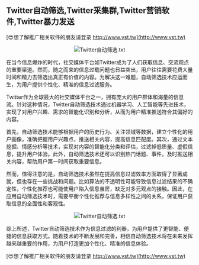 ## **Twitter自动筛选,Twitter采集群,Twitter营销软件,Twitter暴力发送**

[😍想了解推广相关软件的朋友请登录 http://www.vst.tw](http://www.vst.tw)

 <center><img src="https://vst.tw/MP4/tuiguang/png/1.png" alt="Twitter自动筛选.txt"></center>

在当今信息爆炸的时代，社交媒体平台如Twitter成为了人们获取信息、交流观点的重要渠道。然而，随之而来的信息过载问题也日益突出，用户往往需要花费大量时间和精力去筛选出真正有价值的内容。为解决这一难题，自动筛选技术应运而生，为用户提供个性化、精准的信息过滤服务。

Twitter作为全球最大的社交媒体平台之一，拥有庞大的用户群体和海量的信息流。针对这种情况，Twitter自动筛选技术通过机器学习、人工智能等先进技术，实现了对用户兴趣、需求的智能化识别和分析，从而为用户精准推送符合其偏好的内容。

首先，自动筛选技术能够根据用户的历史行为、关注领域等数据，建立个性化的用户画像，准确把握用户兴趣点，推送相关内容，提高信息匹配度。其次，通过文本挖掘、情感分析等技术，实现对内容的智能化分类和评估，过滤掉低质量、虚假信息，提升用户体验。此外，自动筛选技术还可以识别热门话题、事件，及时推送相关内容，帮助用户第一时间获取重要信息。

然而，值得注意的是，自动筛选技术虽然在提高信息过滤效率方面取得了显著成就，但也存在一些挑战和问题。比如算法的不透明性可能导致信息过滤结果的不确定性，个性化推荐也可能使用户陷入信息茧房，缺乏对多元观点的接触。因此，在应用自动筛选技术时，需要平衡个性化推荐与信息多样性之间的关系，保证用户获取信息的全面性和客观性。

 <center><img src="https://vst.tw/MP4/tuiguang/png/3.png" alt="Twitter自动筛选.txt"></center>

综上所述，Twitter自动筛选技术作为信息过滤的利器，为用户提供了更智能、便捷的信息获取方式。随着技术的不断发展和完善，相信自动筛选技术将在未来发挥越来越重要的作用，为用户打造更加个性化、精准的信息体验。

[😍想了解推广相关软件的朋友请登录 http://www.vst.tw](http://www.vst.tw)



